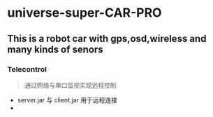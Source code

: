 # universe-super-CAR-PRO
## This is a robot car with gps,osd,wireless and many kinds of senors
### Telecontrol
> 通过网络与串口监视实现远程控制
* server.jar 与 client.jar 用于远程连接
* 
